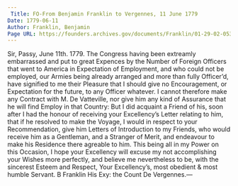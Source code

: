 ```yaml
---
 Title: FO-From Benjamin Franklin to Vergennes, 11 June 1779
Date: 1779-06-11
Author: Franklin, Benjamin
Page URL: https://founders.archives.gov/documents/Franklin/01-29-02-0537
---
```


Sir,
Passy, June 11th. 1779.
The Congress having been extreamly embarrassed and put to great Expences by the Number of Foreign Officers that went to America in Expectation of Employment, and who could not be employed, our Armies being already arranged and more than fully Officer’d, have signified to me their Pleasure that I should give no Encouragement, or Expectation for the future, to any Officer whatever. I cannot therefore make any Contract with M. De Vatteville, nor give him any kind of Assurance that he will find Employ in that Country: But I did acquaint a Friend of his, soon after I had the honour of receiving your Excellency’s Letter relating to him, that if he resolved to make the Voyage, I would in respect to your Recommendation, give him Letters of Introduction to my Friends, who would receive him as a Gentleman, and a Stranger of Merit, and endeavour to make his Residence there agreable to him. This being all in my Power on this Occasion, I hope your Excellency will excuse my not accomplishing your Wishes more perfectly, and believe me nevertheless to be, with the sincerest Esteem and Respect, Your Excellency’s, most obedient & most humble Servant.
B Franklin
His Exy: the Count De Vergennes.—

